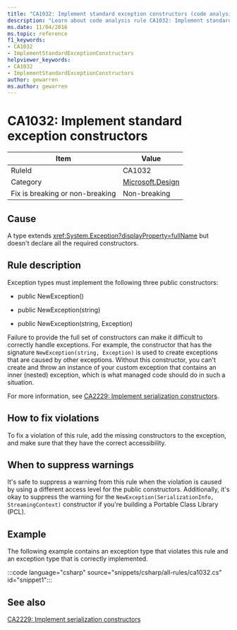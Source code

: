 ```yaml
---
title: "CA1032: Implement standard exception constructors (code analysis)"
description: "Learn about code analysis rule CA1032: Implement standard exception constructors"
ms.date: 11/04/2016
ms.topic: reference
f1_keywords:
- CA1032
- ImplementStandardExceptionConstructors
helpviewer_keywords:
- CA1032
- ImplementStandardExceptionConstructors
author: gewarren
ms.author: gewarren
---
```

# CA1032: Implement standard exception constructors

| Item                                     | Value            |
|------------------------------------------|------------------|
| RuleId                                   | CA1032           |
| Category                                 | [Microsoft.Design](design-warnings.md) |
| Fix is breaking or non-breaking | Non-breaking     |

## Cause

A type extends <xref:System.Exception?displayProperty=fullName> but doesn't declare all the required constructors.

## Rule description

Exception types must implement the following three public constructors:

- public NewException()

- public NewException(string)

- public NewException(string, Exception)

Failure to provide the full set of constructors can make it difficult to correctly handle exceptions. For example, the constructor that has the signature `NewException(string, Exception)` is used to create exceptions that are caused by other exceptions. Without this constructor, you can't create and throw an instance of your custom exception that contains an inner (nested) exception, which is what managed code should do in such a situation.

For more information, see [CA2229: Implement serialization constructors](ca2229.md).

## How to fix violations

To fix a violation of this rule, add the missing constructors to the exception, and make sure that they have the correct accessibility.

## When to suppress warnings

It's safe to suppress a warning from this rule when the violation is caused by using a different access level for the public constructors. Additionally, it's okay to suppress the warning for the `NewException(SerializationInfo, StreamingContext)` constructor if you're building a Portable Class Library (PCL).

## Example

The following example contains an exception type that violates this rule and an exception type that is correctly implemented.

:::code language="csharp" source="snippets/csharp/all-rules/ca1032.cs" id="snippet1":::

## See also

[CA2229: Implement serialization constructors](ca2229.md)
